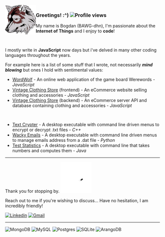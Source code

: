 <img align="left" src="https://raw.githubusercontent.com/bogdangordin/bogdangordin/main/wolf.png?raw=true" width="100">

### Greetings! :^) ![Profile views](https://gpvc.arturio.dev/bogdangordin)

My name is Bogdan (BAWG-dhn), I'm passionate about the **Internet of Things** and I enjoy to **code**!

<br>

I mostly write in **JavaScript** now days but i've delved in many other coding languages throughout the years.

For example here is a list of some stuff that I wrote, not necessarily ***mind blowing*** but ones I hold with sentimental values:

- [WordWolf](https://github.com/RFP2202-Blue-Ocean-Avengers/WordWolf) - An online web application of the game board Werewords - _JavaScript_
- [Vintage Clothing Store](https://github.com/Hunter-X-Hunter-FEC/hxh2202-atelier) (frontend) - An eCommerce website selling clothing and accessories - _JavaScript_
- [Vintage Clothing Store](https://github.com/SDC-Original-Mountain-Dew/OMD2202-sdc-atelier-overview-API) (backend) - An eCommerce server API and database containing clothing and accessories - _JavaScript_

<br>

- [Text Crypter](https://github.com/bogdangordin/file_encrypter_decrypter) - A desktop executable with command line driven menus to encrypt or decrypt .txt files - _C++_
- [Wacky Emails](https://github.com/bogdangordin/wacky_emails) - A desktop executable with command line driven menus to manage emails address from a .dat file - _Python_
- [Test Statistics](https://github.com/bogdangordin/test_statistics) - A desktop executable with command line that takes numbers and computes them - _Java_

---

Thank you for stopping by. <img src="https://raw.githubusercontent.com/bogdangordin/bogdangordin/main/bug.gif?raw=true" width="100"/>

Reach out to me if you're wishing to discuss... Have no hesitation, I am incredibly friendly!

[![Linkedin](https://img.shields.io/badge/linkedin-%230077B5.svg?style=for-the-badge&logo=linkedin&logoColor=white&link=https://www.linkedin.com/in/bogdangordin/)](https://www.linkedin.com/in/bogdangordin/)  [![Gmail](https://img.shields.io/badge/Gmail-D14836?style=for-the-badge&logo=gmail&logoColor=white)](mailto:bogdan.gordin@gmail.com?subject=[GitHub])

---

![MongoDB](https://img.shields.io/badge/MongoDB-%234ea94b.svg?style=for-the-badge&logo=mongodb&logoColor=white)  ![MySQL](https://img.shields.io/badge/mysql-%2300f.svg?style=for-the-badge&logo=mysql&logoColor=white)  ![Postgres](https://img.shields.io/badge/postgres-%23316192.svg?style=for-the-badge&logo=postgresql&logoColor=white)  ![SQLite](https://img.shields.io/badge/sqlite-%2307405e.svg?style=for-the-badge&logo=sqlite&logoColor=white)  ![ArangoDB](https://img.shields.io/badge/ArangoDB-DDE072?style=for-the-badge&logo=ArangoDB&logoColor=white)
